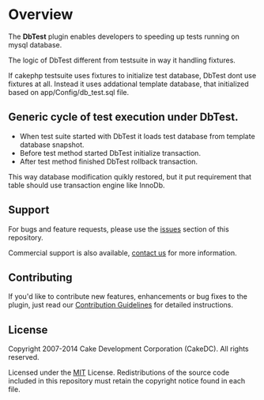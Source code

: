 Overview
========

The **DbTest** plugin enables developers to speeding up tests running on mysql database.

The logic of DbTest different from testsuite in way it handling fixtures.

If cakephp testsuite uses fixtures to initialize test database, DbTest dont use fixtures at all.
Instead it uses addational template database, that initialized based on app/Config/db_test.sql file.

Generic cycle of test execution under DbTest.
--------------------------------------------------------------

* When test suite started with DbTest it loads test database from template database snapshot.
* Before test method started DbTest initialize transaction.
* After test method finished DbTest rollback transaction.

This way database modification quikly restored, but it put requirement that table should use transaction engine like InnoDb.

Support
-----------

For bugs and feature requests, please use the [issues](https://git.cakedc.com/cakedc/db_test/issues) section of this repository.

Commercial support is also available, [contact us](http://cakedc.com/contact) for more information.

Contributing
------------

If you'd like to contribute new features, enhancements or bug fixes to the plugin, just read our [Contribution Guidelines](http://cakedc.com/plugins) for detailed instructions.

License
-------

Copyright 2007-2014 Cake Development Corporation (CakeDC). All rights reserved.

Licensed under the [MIT](http://www.opensource.org/licenses/mit-license.php) License. Redistributions of the source code included in this repository must retain the copyright notice found in each file.
